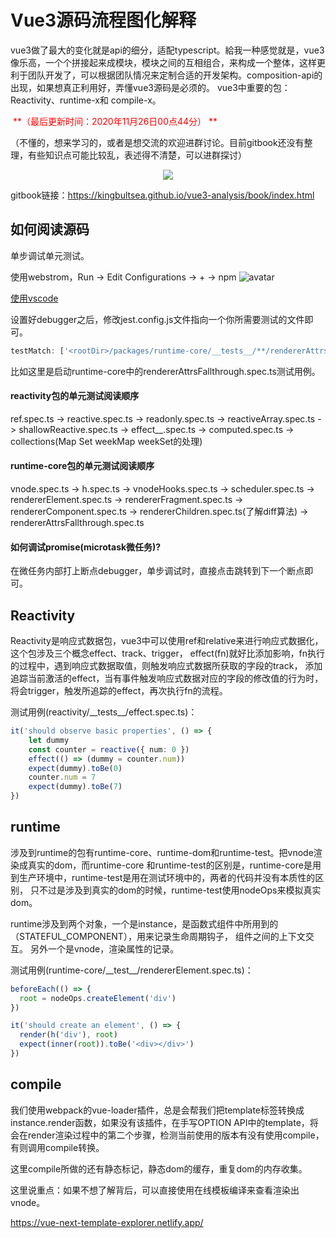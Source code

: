 # Vue3源码流程图化解释

vue3做了最大的变化就是api的细分，适配typescript。給我一种感觉就是，vue3像乐高，一个个拼接起来成模块，模块之间的互相组合，来构成一个整体，这样更利于团队开发了，可以根据团队情况来定制合适的开发架构。composition-api的出现，如果想真正利用好，弄懂vue3源码是必须的。
vue3中重要的包：Reactivity、runtime-x和 compile-x。

<font color=red> **（最后更新时间：2020年11月26日00点44分） **</font>



（不懂的，想来学习的，或者是想交流的欢迎进群讨论。目前gitbook还没有整理，有些知识点可能比较乱，表述得不清楚，可以进群探讨）

<div style="align: center;display: flex;justify-content: center;">
<img src="https://res.psy-1.com/FiliFdZcSPATp8w3p9UJO71soIId"/>
</div>


gitbook链接：https://kingbultsea.github.io/vue3-analysis/book/index.html

## 如何阅读源码
单步调试单元测试。

使用webstrom，Run -> Edit Configurations -> + -> npm
![avatar](https://res.psy-1.com/FoHPNlyOB_b3UEazTaiIxQz-jER4)

[使用vscode](https://blog.csdn.net/weixin_30597269/article/details/99215170)

设置好debugger之后，修改jest.config.js文件指向一个你所需要测试的文件即可。
```typescript
testMatch: ['<rootDir>/packages/runtime-core/__tests__/**/rendererAttrsFallthrough.spec.[jt]s?(x)']
```
比如这里是启动runtime-core中的rendererAttrsFallthrough.spec.ts测试用例。

#### reactivity包的单元测试阅读顺序
ref.spec.ts -> reactive.spec.ts -> readonly.spec.ts -> 
reactiveArray.spec.ts -> shallowReactive.spec.ts ->
effect__.spec.ts -> computed.spec.ts -> collections(Map Set weekMap weekSet的处理)

#### runtime-core包的单元测试阅读顺序
vnode.spec.ts -> h.spec.ts -> vnodeHooks.spec.ts -> scheduler.spec.ts ->
rendererElement.spec.ts -> rendererFragment.spec.ts -> 
rendererComponent.spec.ts -> rendererChildren.spec.ts(了解diff算法) -> 
rendererAttrsFallthrough.spec.ts

#### 如何调试promise(microtask微任务)?
在微任务内部打上断点debugger，单步调试时，直接点击跳转到下一个断点即可。

## Reactivity
Reactivity是响应式数据包，vue3中可以使用ref和relative来进行响应式数据化，这个包涉及三个概念effect、track、trigger，
effect(fn)就好比添加影响，fn执行的过程中，遇到响应式数据取值，则触发响应式数据所获取的字段的track，
添加追踪当前激活的effect，当有事件触发响应式数据对应的字段的修改值的行为时，将会trigger，触发所追踪的effect，再次执行fn的流程。

测试用例(reactivity/\_\_tests\_\_/effect.spec.ts)：
```typescript
it('should observe basic properties', () => {
    let dummy
    const counter = reactive({ num: 0 })
    effect(() => (dummy = counter.num))
    expect(dummy).toBe(0)
    counter.num = 7
    expect(dummy).toBe(7)
})
```
## runtime
涉及到runtime的包有runtime-core、runtime-dom和runtime-test。把vnode渲染成真实的dom，而runtime-core
和runtime-test的区别是，runtime-core是用到生产环境中，runtime-test是用在测试环境中的，两者的代码并没有本质性的区别，
只不过是涉及到真实的dom的时候，runtime-test使用nodeOps来模拟真实dom。

runtime涉及到两个对象，一个是instance，是函数式组件中所用到的（STATEFUL_COMPONENT），用来记录生命周期钩子，
组件之间的上下文交互。
另外一个是vnode，渲染属性的记录。

测试用例(runtime-core/\_\_test\_\_/rendererElement.spec.ts)：
```typescript
beforeEach(() => {
  root = nodeOps.createElement('div')
})

it('should create an element', () => {
  render(h('div'), root)
  expect(inner(root)).toBe('<div></div>')
})
```

## compile
我们使用webpack的vue-loader插件，总是会帮我们把template标签转换成instance.render函数，如果没有该插件，在手写OPTION API中的template，将会在render渲染过程中的第二个步骤，检测当前使用的版本有没有使用compile，有则调用compile转换。

这里compile所做的还有静态标记，静态dom的缓存，重复dom的内存收集。

这里说重点：如果不想了解背后，可以直接使用在线模板编译来查看渲染出vnode。

https://vue-next-template-explorer.netlify.app/